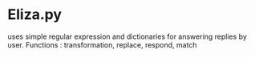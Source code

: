 # Eliza.py
uses simple regular expression and dictionaries for answering replies by user. 
Functions : transformation, replace, respond, match
